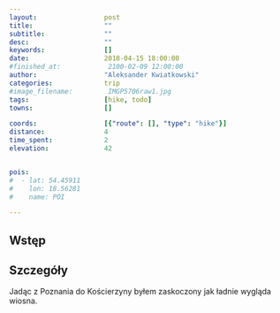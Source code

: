 ```yaml
---
layout:                 post
title:                  ""
subtitle:               ""
desc:                   ""
keywords:               []
date:                   2018-04-15 18:00:00
#finished_at:            2100-02-09 12:00:00
author:                 "Aleksander Kwiatkowski"
categories:             trip
#image_filename:         IMGP5706raw1.jpg
tags:                   [hike, todo]
towns:                  []

coords:                 [{"route": [], "type": "hike"}]
distance:               4
time_spent:             2
elevation:              42


pois:
#  - lat: 54.45911
#    lon: 18.56281
#    name: POI

---
```



## Wstęp



## Szczegóły

Jadąc z Poznania do Kościerzyny byłem zaskoczony jak ładnie wygląda wiosna. 
